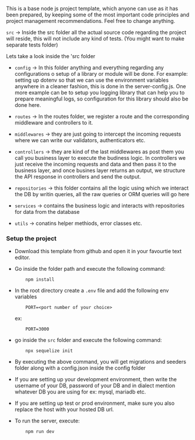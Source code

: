 This is a base node js project template, which anyone can use as it has been prepared, by keeping some of the most important code principles and project management recommendations. Feel free to change anything.

`src` → Inside the src folder all the actual source code regarding the project will reside, this will not include any kind of tests. (You might want to make separate tests folder)

Lets take a look inside the 'src folder

 - `config` → In this folder anything and everything regarding any configurations o setup of a library or module will be done. For example: setting up dotenv so that we can use the environment variables anywhere in a cleaner fashion, this is done in the server-config.js. One more example can be to setup you logging library that can help you to prepare meaningful logs, so configuration for this library should also be done here.

 - `routes` → In the routes folder, we register a route and the corresponding middleware and controllers to it.

 - `middlewares` → they are just going to intercept the incoming requests where we can write our validators, authenticators etc.

 - `controllers` → they are kind of the last middlewares as post them you call you business layer to execute the budiness logic. In controllers we just receive the incoming requests and data and then pass it to the business layer, and once busines layer returns an output, we structure the API response in controllers and send the output. 

 - `repositories` → this folder contains all the logic using which we interact the DB by writin queries, all the raw queries or ORM queries will go here

 - `services` → contains the business logic and interacts with repositories for data from the database

 - `utils` → conatins helper methiods, error classes etc.

### Setup the project

 - Download this template from github and open it in your favourtie text editor.
 - Go inside the folder path and execute the following command:
    ```
        npm install
    ```
 - In the root directory create a `.env` file and add the following env variables
    ```
        PORT=<port number of your choice>
    ```
    ex:
    ```
        PORT=3000
    ```

 - go inside the `src` folder and execute the following command:
    ```
        npx sequelize init
    ```

 - By executing the above command, you will get migrations and seeders folder along with a config.json inside the config folder
 - If you are setting up your development environment, then write the username of your DB, password of your DB and in dialect mention whatever DB you are using for ex: mysql, mariadb etc.
 - If you are setting up test or prod environment, make sure you also replace the host with your hosted DB url.

 - To run the server, execute:
    ```
        npm run dev
    ```
